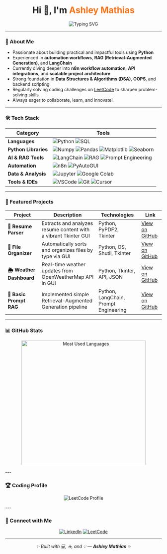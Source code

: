 <h1 align="center">
  Hi 👋, I'm <span style="color:#F97316;">Ashley Mathias</span>
</h1>

<p align="center">
  <img src="https://readme-typing-svg.demolab.com?font=Fira+Code&duration=3000&pause=500&color=22D3EE&width=450&lines=Python+Developer;DSA+%7C+OOPS+Practitioner;Prompt+Engineer+%7C+LangChain+%7C+RAG;Automation+with+n8n+%26+Python" alt="Typing SVG" />
</p>

---

### 🚀 About Me

- Passionate about building practical and impactful tools using **Python**  
- Experienced in **automation workflows**, **RAG (Retrieval-Augmented Generation)**, and **LangChain**  
- Currently diving deeper into **n8n workflow automation**, **API integrations**, and **scalable project architecture**  
- Strong foundation in **Data Structures & Algorithms (DSA)**, **OOPS**, and backend scripting  
- Regularly solving coding challenges on [LeetCode](https://leetcode.com/) to sharpen problem-solving skills  
- Always eager to collaborate, learn, and innovate!

---

### 🛠️ Tech Stack

| Category           | Tools                                                                                                                      |
|--------------------|----------------------------------------------------------------------------------------------------------------------------|
| **Languages**      | ![Python](https://img.shields.io/badge/Python-3776AB?style=for-the-badge&logo=python&logoColor=white) ![SQL](https://img.shields.io/badge/SQL-003B57?style=for-the-badge&logo=sqlite&logoColor=white) |
| **Python Libraries** | ![Numpy](https://img.shields.io/badge/Numpy-013243?style=for-the-badge&logo=numpy&logoColor=white) ![Pandas](https://img.shields.io/badge/Pandas-150458?style=for-the-badge&logo=pandas&logoColor=white) ![Matplotlib](https://img.shields.io/badge/Matplotlib-006699?style=for-the-badge&logo=matplotlib&logoColor=white) ![Seaborn](https://img.shields.io/badge/Seaborn-4B8BBE?style=for-the-badge&logo=python&logoColor=white) |
| **AI & RAG Tools**  | ![LangChain](https://img.shields.io/badge/LangChain-blueviolet?style=for-the-badge&logo=langchain&logoColor=white) ![RAG](https://img.shields.io/badge/RAG-green?style=for-the-badge) ![Prompt Engineering](https://img.shields.io/badge/Prompt--Engineering-orange?style=for-the-badge) |
| **Automation**     | ![n8n](https://img.shields.io/badge/n8n-F35421?style=for-the-badge&logo=n8n&logoColor=white) ![PyAutoGUI](https://img.shields.io/badge/PyAutoGUI-FFAE00?style=for-the-badge&logo=python&logoColor=white) |
| **Data & Analysis** | ![Jupyter](https://img.shields.io/badge/Jupyter-F37626?style=for-the-badge&logo=jupyter&logoColor=white) ![Google Colab](https://img.shields.io/badge/Google%20Colab-F9AB00?style=for-the-badge&logo=googlecolab&logoColor=white) |
| **Tools & IDEs**   | ![VSCode](https://img.shields.io/badge/VSCode-007ACC?style=for-the-badge&logo=visualstudiocode&logoColor=white) ![Git](https://img.shields.io/badge/Git-F05032?style=for-the-badge&logo=git&logoColor=white) ![Cursor](https://img.shields.io/badge/Cursor-4D4D4D?style=for-the-badge) |

---

### 📂 Featured Projects

| Project              | Description                                                    | Technologies                       | Link                                                  |
|----------------------|----------------------------------------------------------------|----------------------------------|-------------------------------------------------------|
| **📄 Resume Parser**   | Extracts and analyzes resume content with a vibrant Tkinter GUI | Python, PyPDF2, Tkinter           | [View on GitHub](https://github.com/yourusername/resume-parser) |
| **📁 File Organizer**  | Automatically sorts and organizes files by type via GUI        | Python, OS, Shutil, Tkinter       | [View on GitHub](https://github.com/yourusername/file-organizer) |
| **🌦️ Weather Dashboard** | Real-time weather updates from OpenWeatherMap API in GUI       | Python, Tkinter, API, JSON        | [View on GitHub](https://github.com/yourusername/weather-dashboard) |
| **🧠 Basic Prompt RAG** | Implemented simple Retrieval-Augmented Generation pipeline      | Python, LangChain, Prompt Engineering | [View on GitHub](https://github.com/yourusername/rag-tutorial) |

---

### 📊 GitHub Stats

<p align="center"> <img src="https://quickchart.io/chart?c={ type:'doughnut', data:{ labels:['Python', 'JavaScript', 'SQL', 'C++', 'Java'], datasets:[{ label:'Language Usage', data:[45, 20, 15, 10, 10], backgroundColor:['#3776AB','#F7DF1E','#003B57','#00599C','#007396'], borderWidth:1 }] }, options:{ plugins:{legend:{position:'bottom',labels:{font:{size:14}}}}, cutout:'65%' } }" alt="Most Used Languages" width="400" /> </p>
---

### 🏆 Coding Profile
<p align="center"> <a href="https://leetcode.com/yourleetcode" target="_blank" rel="noopener noreferrer" style="text-decoration:none;"> <img src="https://img.shields.io/badge/LeetCode-FFA116?style=for-the-badge&logo=leetcode&logoColor=white" alt="LeetCode Profile" /> </a> </p>
---

### 💼 Connect with Me

<p align="center">
  <a href="https://linkedin.com/in/yourlinkedin" target="_blank"><img src="https://img.shields.io/badge/LinkedIn-%230077B5.svg?style=for-the-badge&logo=linkedin&logoColor=white" alt="LinkedIn"/></a>
  <a href="https://leetcode.com/yourleetcode" target="_blank"><img src="https://img.shields.io/badge/LeetCode-FFA116.svg?style=for-the-badge&logo=leetcode&logoColor=white" alt="LeetCode"/></a>
</p>

---

<p align="center" style="font-style: italic;">
  ✨ Built with 💻, ☕, and 💡 — <b>Ashley Mathias</b> ✨
</p>
